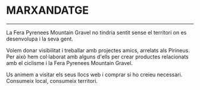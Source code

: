 # MARXANDATGE

---

La Fera Pyrenees Mountain Gravel no tindria sentit sense el territori on es desenvolupa i la seva gent.

Volem donar visibilitat i treballar amb projectes amics, arrelats als Pirineus. Per això hem col·laborat amb alguns d'ells per crear productes relacionats amb el ciclisme i la Fera Pyrenees Mountain Gravel.

Us animem a visitar els seus llocs web i comprar si ho creieu necessari.
Consumeix local, consumeix territori.

